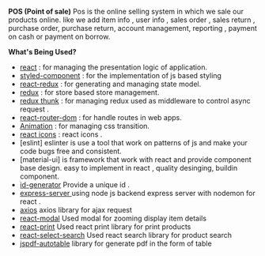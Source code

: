 **POS (Point of sale)**
Pos is the online selling system in which we sale our products online. like we add item info , user info , sales order , sales return , purchase order, purchase return, account management, reporting , payment on cash or payment on borrow.

**What's Being Used?**

- [react](https://www.npmjs.com/package/react) : for managing the presentation logic of application.
- [styled-component](https://www.npmjs.com/package/styled-components) : for the implementation of js based styling
- [react-redux](https://www.npmjs.com/package/react-redux) : for generating and managing state model.
- [redux](https://www.npmjs.com/package/redux) : for store based store management.
- [redux thunk](https://www.npmjs.com/package/redux-saga) : for managing redux used as middleware to control async request .
- [react-router-dom](https://www.npmjs.com/package/react-router-dom) : for handle routes in web apps.
- [Animation](https://www.npmjs.com/package/animation) : for managing css transition.
- [react icons](https://www.npmjs.com/package/react-icons) : react icons .
- [eslint] eslinter is use a tool that work on patterns of js and make your code bugs free and consistent.
- [material-ui] is framework that work with react and provide component base design. easy to implement in react , quality desinging, buildin component.
- [id-generator](https://www.npmjs.com/package/react-id-generator) Provide a unique id .
- [express-server ](https://medium.com/@minatibiswal/how-to-upload-files-in-react-with-nodejs-express-3a3dafc1b285) using node js backend express server with nodemon for react .
- [axios](https://medium.com/@minatibiswal/how-to-upload-files-in-react-with-nodejs-express-3a3dafc1b285) axios library for ajax request
- [react-modal](https://www.npmjs.com/package/react-modal) Used modal for zooming display item details
- [react-print](https://www.npmjs.com/package/react-to-print) Used react print library for print products
- [react-select-search](https://www.npmjs.com/package/react-select-search) Used react search library for product search
- [jspdf-autotable](https://www.npmjs.com/package/jspdf-autotable) library for generate pdf in the form of table
